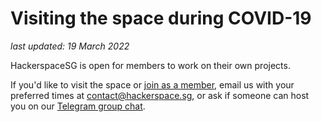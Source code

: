 # Visiting the space during COVID-19

_last updated: 19 March 2022_

HackerspaceSG is open for members to work on their own projects. 

If you'd like to visit the space or [join as a member](/membership), email us with your preferred times at contact@hackerspace.sg, or ask if someone can host you on our [Telegram group chat](https://t.me/HackerspaceSG).
